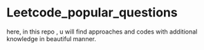 # Leetcode_popular_questions
here, in this repo , u will find approaches and codes with additional knowledge in beautiful manner. 
